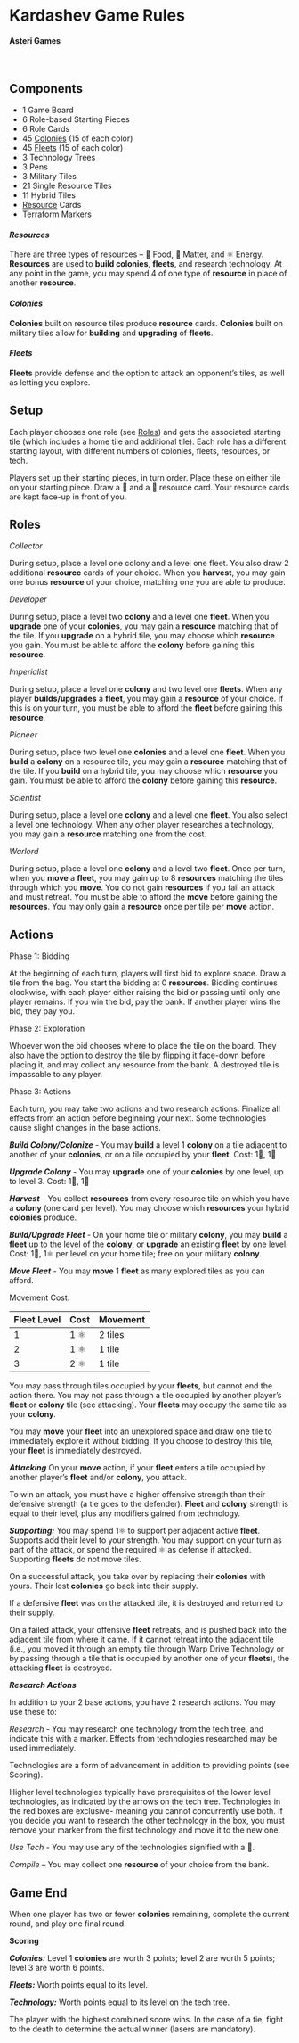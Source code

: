 # Kardashev Game Rules

#### Asteri Games
 
## Components 
* 1 Game Board
* 6 Role-based Starting Pieces
* 6 Role Cards
* 45 [Colonies](#colonies) (15 of each color)
* 45 [Fleets](#fleets) (15 of each color) 
* 3 Technology Trees
* 3 Pens
* 3 Military Tiles
* 21 Single Resource Tiles
* 11 Hybrid Tiles
* [Resource](#resources) Cards
* Terraform Markers


#### *Resources*

There are three types of resources – 🍐 Food, 💎 Matter, and ⚛ Energy. **Resources** are used to **build colonies**, **fleets**, and research technology. At any point in the game, you may spend 4 of one type of **resource** in place of another **resource**.  


#### *Colonies* 

**Colonies** built on resource tiles produce **resource** cards. **Colonies** built on military tiles allow for **building** and **upgrading** of **fleets**.


#### *Fleets*

**Fleets** provide defense and the option to attack an opponent’s tiles, as well as letting you explore.
 
## Setup
Each player chooses one role (see [Roles](#roles)) and gets the associated starting tile (which includes a home tile and additional tile).  Each role has a different starting layout, with different numbers of colonies, fleets, resources, or tech.

Players set up their starting pieces, in turn order. Place these on either tile on your starting piece. Draw a 🍐 and a 💎 resource card. Your resource cards are kept face-up in front of you.

## Roles

*Collector*

During setup, place a level one colony and a level one fleet.  You also draw 2 additional **resource** cards of your choice.
When you **harvest**, you may gain one bonus **resource** of your choice, matching one you are able to produce.

*Developer*

During setup, place a level two **colony** and a level one **fleet**.
When you **upgrade** one of your **colonies**, you may gain a **resource** matching that of the tile. If you **upgrade** on a hybrid tile, you may choose which **resource** you gain. You must be able to afford the **colony** before gaining this **resource**.

*Imperialist*

During setup, place a level one **colony** and two level one **fleets**.
When any player **builds/upgrades** a **fleet**, you may gain a **resource** of your choice. If this is on your turn, you must be able to afford the **fleet** before gaining this **resource**.

*Pioneer*

During setup, place two level one **colonies** and a level one **fleet**.
When you **build** a **colony** on a resource tile, you may gain a **resource** matching that of the tile. If you **build** on a hybrid tile, you may choose which **resource** you gain. You must be able to afford the **colony** before gaining this **resource**.

*Scientist*

During setup, place a level one **colony** and a level one **fleet**.  You also select a level one technology.
When any other player researches a technology, you may gain a **resource** matching one from the cost.

*Warlord*

During setup, place a level one **colony** and a level two **fleet**.
Once per turn, when you **move** a **fleet**, you may gain up to 8 **resources** matching the tiles through which you **move**. You do not gain **resources** if you fail an attack and must retreat. You must be able to afford the **move** before gaining the **resources**. You may only gain a **resource** once per tile per **move** action.
 
## Actions

Phase 1: Bidding

At the beginning of each turn, players will first bid to explore space.  Draw a tile from the bag.  You start the bidding at 0 **resources**. Bidding continues clockwise, with each player either raising the bid or passing until only one player remains.  If you win the bid, pay the bank.  If another player wins the bid, they pay you. 

Phase 2: Exploration

Whoever won the bid chooses where to place the tile on the board.  They also have the option to destroy the tile by flipping it face-down before placing it, and may collect any resource from the bank.  A destroyed tile is impassable to any player. 

Phase 3:  Actions

Each turn, you may take two actions and two research actions.  Finalize all effects from an action before beginning your next. Some technologies cause slight changes in the base actions.

**_Build Colony/Colonize_** - You may **build** a level 1 **colony** on a tile adjacent to another of your **colonies**, or on a tile occupied by your **fleet**.  Cost:  1🍐, 1💎              

**_Upgrade Colony_** - You may **upgrade** one of your **colonies** by one level, up to level 3. Cost: 1🍐, 1💎

**_Harvest_** - You collect **resources** from every resource tile on which you have a **colony** (one card per level).  You may choose which **resources** your hybrid **colonies** produce.

**_Build/Upgrade Fleet_** - On your home tile or military **colony**, you may **build** a **fleet** up to the level of the **colony**, or **upgrade** an existing **fleet** by one level. Cost: 1💎, 1⚛ per level on your home tile; free on your military **colony**.

**_Move Fleet_** - You may **move** 1 **fleet** as many explored tiles as you can afford.

Movement Cost: 

|Fleet Level|Cost|Movement|
|---|---|---|
|1|1 ⚛|2 tiles|
|2|1 ⚛|1 tile|
|3|2 ⚛|1 tile|

You may pass through tiles occupied by your **fleets**, but cannot end the action there.  You may not pass through a tile occupied by another player’s **fleet** or **colony** tile (see attacking).  Your **fleets** may occupy the same tile as your **colony**.

You may **move** your **fleet** into an unexplored space and draw one tile to immediately explore it without bidding.  If you choose to destroy this tile, your **fleet** is immediately destroyed.
 
**_Attacking_**
On your **move** action, if your **fleet** enters a tile occupied by another player’s **fleet** and/or **colony**, you attack.

To win an attack, you must have a higher offensive strength than their defensive strength (a tie goes to the defender). **Fleet** and **colony** strength is equal to their level, plus any modifiers gained from technology.

**_Supporting:_** 
You may spend 1⚛ to support per adjacent active **fleet**.  Supports add their level to your strength.  You may support on your turn as part of the attack, or spend the required ⚛ as defense if attacked. Supporting **fleets** do not move tiles. 

On a successful attack, you take over by replacing their **colonies** with yours.  Their lost **colonies** go back into their supply.

If a defensive **fleet** was on the attacked tile, it is destroyed and returned to their supply. 

On a failed attack, your offensive **fleet** retreats, and is pushed back into the adjacent tile from where it came.  If it cannot retreat into the adjacent tile (i.e., you moved it through an empty tile through Warp Drive Technology or by passing through a tile that is occupied by another one of your **fleets**), the attacking **fleet** is destroyed.
 
**_Research Actions_**

In addition to your 2 base actions, you have 2 research actions.  You may use these to:

*Research* - You may research one technology from the tech tree, and indicate this with a marker.  Effects from technologies researched may be used immediately. 

Technologies are a form of advancement in addition to providing points (see Scoring).

Higher level technologies typically have prerequisites of the lower level technologies, as indicated by the arrows on the tech tree.  Technologies in the red boxes are exclusive- meaning you cannot concurrently use both.  If you decide you want to research the other technology in the box, you must remove your marker from the first technology and move it to the new one.  

*Use Tech* - You may use any of the technologies signified with a 🔬.

*Compile* – You may collect one **resource** of your choice from the bank.
 
## Game End

When one player has two or fewer **colonies** remaining, complete the current round, and play one final round.

**Scoring**

**_Colonies:_** Level 1 **colonies** are worth 3 points; level 2 are worth 5 points; level 3 are worth 6 points.

**_Fleets:_** Worth points equal to its level.

**_Technology:_**  Worth points equal to its level on the tech tree.  

The player with the highest combined score wins.  In the case of a tie, fight to the death to determine the actual winner (lasers are mandatory).


